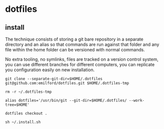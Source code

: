 # dotfiles

## install

The technique consists of storing a git bare repository in a separate directory and an alias so that commands are run against that folder and any file within the home folder can be versioned with normal commands.

No extra tooling, no symlinks, files are tracked on a version control system, you can use different branches for different computers, you can replicate you configuration easily on new installation.

`git clone --separate-git-dir=$HOME/.dotfiles git@github.com:emilford/dotfiles.git $HOME/.dotfiles-tmp`

`rm -r ~/.dotfiles-tmp`

`alias dotfiles='/usr/bin/git --git-dir=$HOME/.dotfiles/ --work-tree=$HOME'`

`dotfiles checkout .`

`sh ~/.install.sh`
